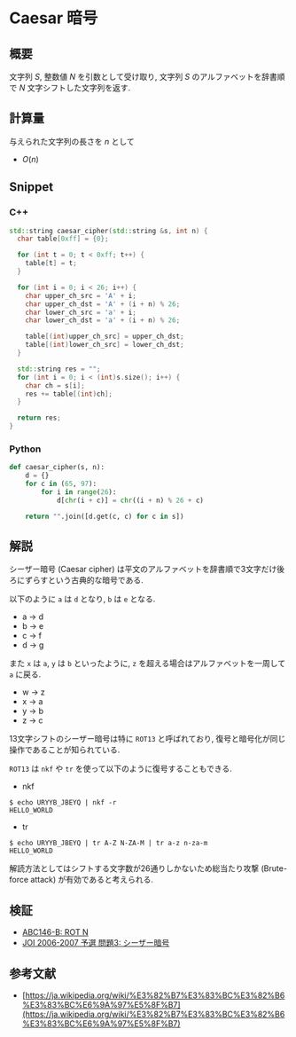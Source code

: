 # Caesar 暗号

## 概要

文字列 $S$, 整数値 $N$ を引数として受け取り, 文字列 $S$ のアルファベットを辞書順で $N$ 文字シフトした文字列を返す.

## 計算量

与えられた文字列の長さを $n$ として

* $O(n)$

## Snippet

### C++

```cpp
std::string caesar_cipher(std::string &s, int n) {
  char table[0xff] = {0};

  for (int t = 0; t < 0xff; t++) {
    table[t] = t;
  }

  for (int i = 0; i < 26; i++) {
    char upper_ch_src = 'A' + i;
    char upper_ch_dst = 'A' + (i + n) % 26;
    char lower_ch_src = 'a' + i;
    char lower_ch_dst = 'a' + (i + n) % 26;

    table[(int)upper_ch_src] = upper_ch_dst;
    table[(int)lower_ch_src] = lower_ch_dst;
  }

  std::string res = "";
  for (int i = 0; i < (int)s.size(); i++) {
    char ch = s[i];
    res += table[(int)ch];
  }

  return res;
}
```

### Python

```python
def caesar_cipher(s, n):
    d = {}
    for c in (65, 97):
        for i in range(26):
            d[chr(i + c)] = chr((i + n) % 26 + c)

    return "".join([d.get(c, c) for c in s])
```

## 解説

シーザー暗号 (Caesar cipher) は平文のアルファベットを辞書順で3文字だけ後ろにずらすという古典的な暗号である.

以下のように `a` は `d` となり, `b` は `e` となる.

* a -> d
* b -> e
* c -> f
* d -> g

また `x` は `a`, `y` は `b` といったように, `z` を超える場合はアルファベットを一周して `a` に戻る.

* w -> z
* x -> a
* y -> b
* z -> c

13文字シフトのシーザー暗号は特に `ROT13` と呼ばれており, 復号と暗号化が同じ操作であることが知られている.

`ROT13` は `nkf` や `tr` を使って以下のように復号することもできる.

* nkf

```
$ echo URYYB_JBEYQ | nkf -r
HELLO_WORLD
```

* tr

```
$ echo URYYB_JBEYQ | tr A-Z N-ZA-M | tr a-z n-za-m
HELLO_WORLD
```

解読方法としてはシフトする文字数が26通りしかないため総当たり攻撃 (Brute-force attack) が有効であると考えられる.

## 検証

* [ABC146-B: ROT N](../solution/ABC146-B.md)
* [JOI 2006-2007 予選 問題3: シーザー暗号](../solution/JOI2007yo-C.md)

## 参考文献

* [https://ja.wikipedia.org/wiki/%E3%82%B7%E3%83%BC%E3%82%B6%E3%83%BC%E6%9A%97%E5%8F%B7](https://ja.wikipedia.org/wiki/%E3%82%B7%E3%83%BC%E3%82%B6%E3%83%BC%E6%9A%97%E5%8F%B7)

